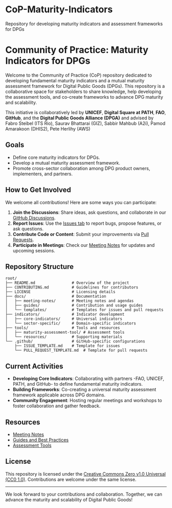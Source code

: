 # CoP-Maturity-Indicators
Repository for developing maturity indicators and assessment frameworks for DPGs
# Community of Practice: Maturity Indicators for DPGs
Welcome to the Community of Practice (CoP) repository dedicated to developing fundamental maturity indicators and a mutual maturity assessment framework for Digital Public Goods (DPGs). This repository is a collaborative space for stakeholders to share knowledge, help developing the assessment tools, and co-create frameworks to advance DPG maturity and scalability.

This initiative is collaboratively led by **UNICEF**, **Digital Square at PATH**, **FAO**, **GitHub**, and the **Digital Public Goods Alliance (DPGA)** and advised by  Fabro Steibel (ITS Rio), Saurav Bhattarai (GIZ), Sabbir Mahbub (A2i), Pamod Amarakoon (DHIS2), Pete Herlihy (AWS)
## **Goals**
- Define core maturity indicators for DPGs.
- Develop a mutual maturity assessment framework.
- Promote cross-sector collaboration among DPG product owners, implementers, and partners.

## **How to Get Involved**
We welcome all contributions! Here are some ways you can participate:

1. **Join the Discussions**: Share ideas, ask questions, and collaborate in our [GitHub Discussions](https://github.com/CoP-Maturity-Indicators/discussions).
2. **Report Issues**: Use the [Issues tab](https://github.com/CoP-Maturity-Indicators/issues) to report bugs, propose features, or ask questions.
3. **Contribute Code or Content**: Submit your improvements via [Pull Requests](https://github.com/CoP-Maturity-Indicators/pulls).
4. **Participate in Meetings**: Check our [Meeting Notes](docs/meeting-notes/) for updates and upcoming sessions.

## **Repository Structure**

```
root/
├── README.md                # Overview of the project
├── CONTRIBUTING.md          # Guidelines for contributors
├── LICENSE                  # Licensing details
├── docs/                    # Documentation
│   ├── meeting-notes/       # Meeting notes and agendas
│   ├── guides/              # Contribution and usage guides
│   └── templates/           # Templates for issues and pull requests
├── indicators/              # Indicator development
│   ├── core-indicators/     # Universal indicators
│   └── sector-specific/     # Domain-specific indicators
├── tools/                   # Tools and resources
│   ├── maturity-assessment-tool/ # Assessment tools
│   └── resources/           # Supporting materials
└── .github/                 # GitHub-specific configurations
    ├── ISSUE_TEMPLATE.md    # Template for issues
    └── PULL_REQUEST_TEMPLATE.md  # Template for pull requests
```

## **Current Activities**
- **Developing Core Indicators**: Collaborating with partners -FAO, UNICEF, PATH, and GitHub- to define fundamental maturity indicators.
- **Building Frameworks**: Co-creating a universal maturity assessment framework applicable across DPG domains.
- **Community Engagement**: Hosting regular meetings and workshops to foster collaboration and gather feedback.

## **Resources**
- [Meeting Notes](docs/meeting-notes/)
- [Guides and Best Practices](docs/guides/)
- [Assessment Tools](tools/maturity-assessment-tool/)

## **License**
This repository is licensed under the [Creative Commons Zero v1.0 Universal (CC0 1.0)](LICENSE). Contributions are welcome under the same license.

---

We look forward to your contributions and collaboration. Together, we can advance the maturity and scalability of Digital Public Goods!
